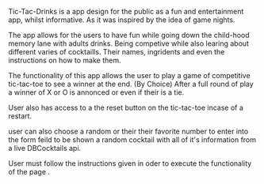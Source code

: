 Tic-Tac-Drinks is a app design for the public as a fun and entertainment app, whilst informative. As it was inspired by the idea of game nights. 

The app allows for the users to have fun while going down the child-hood memory lane with adults drinks. Being competive while also learing about different varies of cocktaills. Their names, ingridents and even the instructions on how to make them. 



The functionality of this app allows the user to play a game of competitive tic-tac-toe to see a winner at the end. (By Choice) 
After a full round of play a winner of X or O is annonced or even if their is a tie. 

User also has access to a the reset button on the tic-tac-toe incase of a restart. 

 user can also choose a random or their their favorite number to enter into the form feild to be shown a random cocktail with all of it's information from a live DBCocktails api. 


User must follow the instructions given in oder to execute the functionality of the page .
